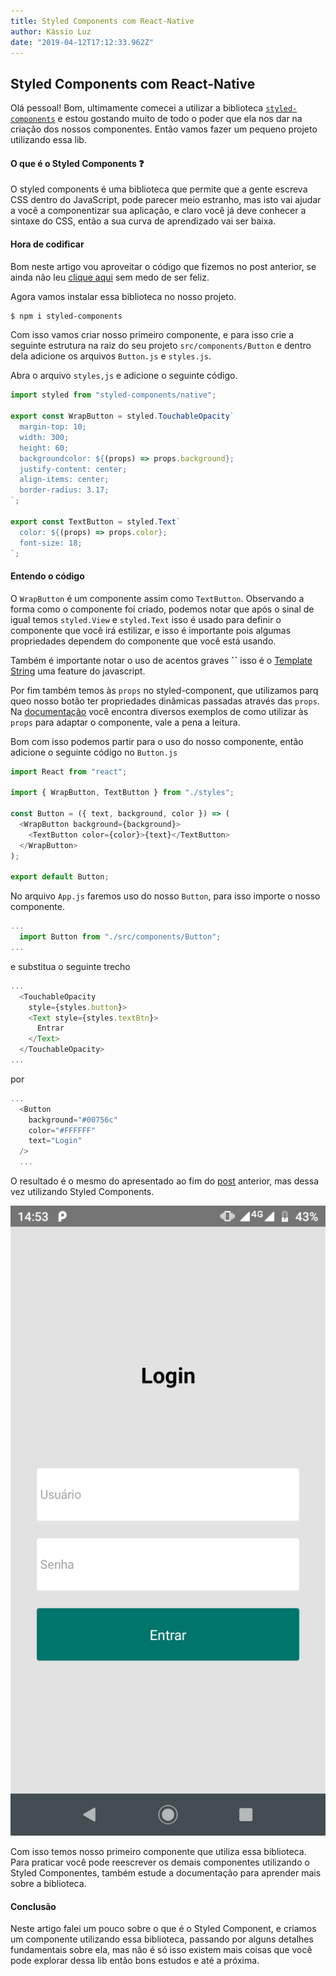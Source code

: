 ```yaml
---
title: Styled Components com React-Native
author: Kássio Luz
date: "2019-04-12T17:12:33.962Z"
---
```


## Styled Components com React-Native

Olá pessoal! Bom, ultimamente comecei a utilizar a biblioteca [`styled-components`](https://www.styled-components.com/) e estou gostando muito de todo o poder que ela nos dar na criação dos nossos componentes. Então vamos fazer um pequeno projeto utilizando essa lib.

#### O que é o Styled Components :question:

O styled components é uma biblioteca que permite que a gente escreva CSS dentro do JavaScript, pode parecer meio estranho, mas isto vai ajudar a você a componentizar sua aplicação, e claro você já deve conhecer a sintaxe do CSS, então a sua curva de aprendizado vai ser baixa.

#### Hora de codificar

Bom neste artigo vou aproveitar o código que fizemos no post anterior, se ainda não leu [clique aqui](https://medium.com/@kassio.vieira7/primeiro-app-com-react-native-5b2096c8ac26) sem medo de ser feliz.

Agora vamos instalar essa biblioteca no nosso projeto.

```sh
$ npm i styled-components
```

Com isso vamos criar nosso primeiro componente, e para isso crie a seguinte estrutura na raiz do seu projeto `src/components/Button` e dentro dela adicione os arquivos `Button.js` e `styles.js`.

Abra o arquivo `styles,js` e adicione o seguinte código.

```js
import styled from "styled-components/native";

export const WrapButton = styled.TouchableOpacity`
  margin-top: 10;
  width: 300;
  height: 60;
  backgroundcolor: ${(props) => props.background};
  justify-content: center;
  align-items: center;
  border-radius: 3.17;
`;

export const TextButton = styled.Text`
  color: ${(props) => props.color};
  font-size: 18;
`;
```

#### Entendo o código

O `WrapButton` é um componente assim como `TextButton`. Observando a forma como o componente foi criado, podemos notar que após o sinal de igual temos `styled.View` e `styled.Text` isso é usado para definir o componente que você irá estilizar, e isso é importante pois algumas propriedades dependem do componente que você está usando.

Também é importante notar o uso de acentos graves **``** isso é o [Template String](https://developer.mozilla.org/pt-BR/docs/Web/JavaScript/Reference/template_strings) uma feature do javascript.

Por fim também temos às `props` no styled-component, que utilizamos parq queo nosso botão ter propriedades dinâmicas passadas através das `props`. Na [documentação](https://www.styled-components.com/docs/basics#adapting-based-on-props) você encontra diversos exemplos de como utilizar às `props` para adaptar o componente, vale a pena a leitura.

Bom com isso podemos partir para o uso do nosso componente, então adicione o seguinte código no `Button.js`

```js
import React from "react";

import { WrapButton, TextButton } from "./styles";

const Button = ({ text, background, color }) => (
  <WrapButton background={background}>
    <TextButton color={color}>{text}</TextButton>
  </WrapButton>
);

export default Button;
```

No arquivo `App.js` faremos uso do nosso `Button`, para isso importe o nosso componente.

```js
...
  import Button from "./src/components/Button";
...
```

e substitua o seguinte trecho

```js
...
  <TouchableOpacity
    style={styles.button}>
    <Text style={styles.textBtn}>
      Entrar
    </Text>
  </TouchableOpacity>
...
```

por

```js
...
  <Button
    background="#00756c"
    color="#FFFFFF"
    text="Login"
  />
  ...
```

O resultado é o mesmo do apresentado ao fim do [post](https://medium.com/@kassio.vieira7/primeiro-app-com-react-native-5b2096c8ac26) anterior, mas dessa vez utilizando Styled Components.

![resultado4](https://github.com/KassioVieira/tutoriais/blob/master/4.png "resultado4")

Com isso temos nosso primeiro componente que utiliza essa biblioteca. Para praticar você pode reescrever os demais componentes utilizando o Styled Componentes, também estude a documentação para aprender mais sobre a biblioteca.

#### Conclusão

Neste artigo falei um pouco sobre o que é o Styled Component, e criamos um componente utilizando essa biblioteca, passando por alguns detalhes fundamentais sobre ela, mas não é só isso existem mais coisas que você pode explorar dessa lib então bons estudos e até a próxima.
